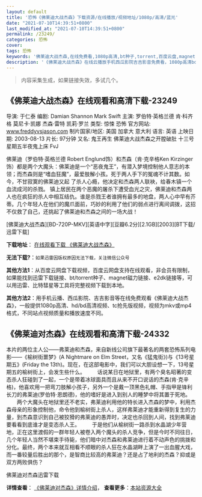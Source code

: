 ```yaml
---
layout: default
title: '恐怖《佛莱迪大战杰森》下载资源/在线播放/视频地址/1080p/高清/蓝光'
date: "2021-07-10T14:39:51+0800"
last_modified_at: "2021-07-10T14:39:51+0800"
permalink: /23249/
categories: 恐怖
cover:
tags: 恐怖
keywords: '佛莱迪大战杰森,在线免费看,1080p高清,bt种子,torrent,百度云盘,magnet,磁力链,迅雷下载资源'
description: '《佛莱迪大战杰森》在线云播放手机西瓜影院吉吉影音免费看，1080p高清bd/hd未删减完整版和tc抢先枪版，mkv/mp4格式，附带bt/torrent种子、magnet/磁力链、百度云盘、网盘资源迅雷下载链接'
---
```


>内容采集生成，如果链接失效，多试几个。


## 《佛莱迪大战杰森》在线观看和高清下载-23249

导演: 于仁泰 编剧: Damian Shannon Mark Swift 主演: 罗伯特·英格兰德 肯·科齐格 莫尼卡·凯娜 杰森·雷特 凯莉·罗兰 类型: 惊悚 恐怖 官方网站: www.freddyvsjason.com 制片国家/地区: 美国 加拿大 意大利 语言: 英语 上映日期: 2003-08-13 片长: 97分钟 又名: 鬼王再生 佛莱迪大战杰森之开膛破肚 十三号星期五半夜鬼上床 FvJ

佛莱迪（罗伯特·英格兰德 Robert Englund饰）和杰森（肯·克辛格Ken Kirzinger饰）都是两个大魔头：佛莱迪是一个“恶夜鬼王”，有潜入梦境控制他人意志的本领；而杰森则是“嗜血狂魔”，最爱肢解小孩。死于两人手下的冤魂不计其数。如今，不甘寂寞的佛莱迪又起 了杀人心瘾，他决定和杰森两人联袂，给春木镇一个血流成河的杀戮。 镇上居民在两个恶魔的屠杀下遭受血光之灾，佛莱迪和杰森两人也在疯狂的杀人中相互结仇。谁是杀戮王者谁拥有最多的地盘，两人心中早有芥蒂。几个年轻人在他们的魔爪面前，巧妙的利用了他们的弱点进行离间调拨，这招不仅救了自己，还挑起了佛莱迪和杰森之间的一场大战！


[佛莱迪大战杰森][BD-720P-MKV][英语中字][豆瓣6.2分][2.1GB][2003][BT下载/迅雷下载]

**下载地址**： [在线观看下载 《佛莱迪大战杰森》](https://www.btdx8.com/torrent/freddy_vs_jason_2003.html) 


**无法下载?**：`如果迅雷因版权原因无法下载，关注微信公众号 `

**其他方法1**：从百度云网盘下载视频，百度云网盘支持在线观看，非会员有限制，如果能找到迅雷下载链接、bt/torrent种子、magnet磁力链接、e2dk链接等，可以用迅雷、比特彗星等工具将完整视频下载到本地。

**其他方法2**：用手机云播、西瓜影院、吉吉影音等在线免费观看《佛莱迪大战杰森》，一般提供1080p高清、hd/bd高清视频、tc抢先版视频，视频为mkv或mp4格式，不同站点视频质量和播放速度不同。


## 《佛莱迪对杰森》在线观看和高清下载-24332

本片的两位主人公——弗莱迪和杰森，来自新线公司旗下最著名的两套恐怖系列电影&mdash;—《榆树街噩梦》(A Nightmare on Elm Street，又名《猛鬼街》)与《13号星期五》(Friday the 13th)。现在，在这部电影中，我们可以大胆设想一下，13号星期五的榆树街上，会发生些什么。 　　话说某日在地狱里，有两个臭名昭著的变态杀人狂碰到了一起，一个是带着冰球面具而且从来不开口说话的杰森(肯&middot;克辛格)，他喜欢用一把弯刀肢解小孩子，另外一个是戴一顶黑色礼帽、手指甲是锋利长刀的弗莱迪(罗伯特&middot;恩朗德)，他的嗜好是进入到别人的睡梦中将其置于死地。 　　两个大魔头在地狱里还不老实，弗莱迪利用他的特长进入杰森的梦中，利用杰森母亲的形象控制他，命令他到榆树街上杀人，这样弗莱迪才能重新得到复生的力量，到杰森意识到自己被狡猾的弗莱迪的愚弄时，决定也杀回到人间，找到弗莱迪要看看到底谁才是变态杀人王。 　　于是他们从榆树街一路杀到水晶湖少年营地，正在这里渡假的一群年轻人被卷入两个魔头的杀人竞争，但是今时不同往日，几个年轻人当然不堪束手待毙，他们暗中对杰森和弗莱迪进行着不动声色的挑拨和分化。最终，两个本来就互相看不顺眼的杀人狂在水晶湖畔上演了一出血腥大戏，而一番较量后胜出的那个，是智商比较高的弗莱迪？还是占了地利的杰森？抑或是双方两败俱伤？</p>


佛莱迪对杰森迅雷下载

**详情查看**： [《佛莱迪对杰森》详情介绍](/movie/24332/)， **查看更多**：[本站资源大全](/movie/t/all/)

